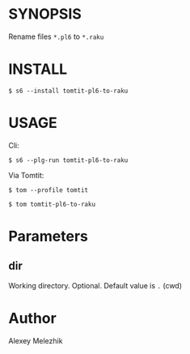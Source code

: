 # SYNOPSIS

Rename files `*.pl6` to `*.raku` 

# INSTALL

    $ s6 --install tomtit-pl6-to-raku

# USAGE

Cli:

    $ s6 --plg-run tomtit-pl6-to-raku

Via Tomtit:

    $ tom --profile tomtit

    $ tom tomtit-pl6-to-raku

# Parameters

## dir

Working directory. Optional. Default value is `.` (cwd)

# Author

Alexey Melezhik


